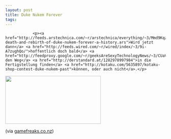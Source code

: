 ```yaml
---
layout: post
title: Duke Nukem Forever
tags:
---
```



                <p><a href="http://feeds.arstechnica.com/~r/arstechnica/everything/~3/Mmd9KqzfjGI/the-death-and-rebirth-of-duke-nukem-forever-a-history.ars">Wird jetzt dann</a> <a href="http://feeds.wired.com/~r/wired/index/~3/9i-A7zughQo/">hoffentlich doch bald</a> <a href="http://feedproxy.google.com/~r/geeksAreSexyTechnologyNews/~3/CUaVcYEw794/">irgendwie den Weg</a> <a href="http://derstandard.at/1282978997984">in die Fertigstellung finden</a> <a href="http://kotaku.com/5635897/kotaku-shop-contest-duke-nukem-past">können, oder auch nicht</a>.</p>
<p><a href="/uploads/2010/09/dukenukem.jpg"><img class="alignnone size-medium wp-image-6837" title="dukenukem" src="/uploads/2010/09/dukenukem-300x150.jpg" alt="" width="300" height="150" /></a></p>
<p>(via <a href="http://blog.gamefreaks.co.nz/post/1110414798">gamefreaks.co.nz</a>)</p>
